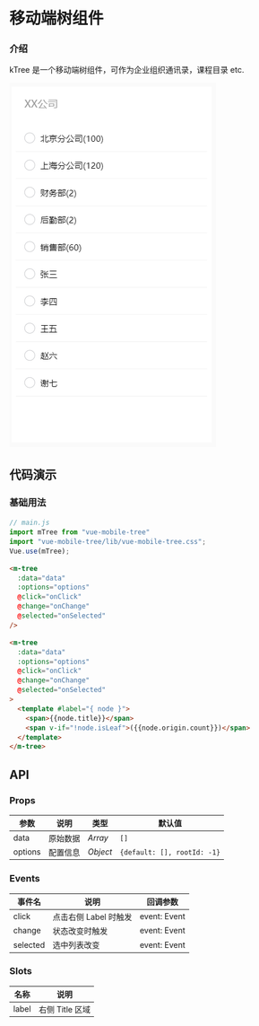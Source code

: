 # 移动端树组件

### 介绍

kTree 是一个移动端树组件，可作为企业组织通讯录，课程目录 etc.

![快照](./src/assets/screenshot.jpg)

## 代码演示

### 基础用法

```js
// main.js
import mTree from "vue-mobile-tree"
import "vue-mobile-tree/lib/vue-mobile-tree.css";
Vue.use(mTree);
```

```html
<m-tree
  :data="data"
  :options="options"
  @click="onClick"
  @change="onChange"
  @selected="onSelected"
/>
```

```html
<m-tree
  :data="data"
  :options="options"
  @click="onClick"
  @change="onChange"
  @selected="onSelected"
>
  <template #label="{ node }">
    <span>{{node.title}}</span>
    <span v-if="!node.isLeaf">({{node.origin.count}})</span>
  </template>
</m-tree>
```

## API

### Props

| 参数    | 说明     | 类型     | 默认值    |
| ------- | -------- | -------- | --------- |
| data    | 原始数据 | _Array_  | `[]` |
| options | 配置信息 | _Object_ | `{default: [], rootId: -1}` |

### Events

| 事件名   | 说明                  | 回调参数     |
| -------- | --------------------- | ------------ |
| click    | 点击右侧 Label 时触发 | event: Event |
| change   | 状态改变时触发        | event: Event |
| selected | 选中列表改变          | event: Event |

### Slots

| 名称  | 说明            |
| ----- | --------------- |
| label | 右侧 Title 区域 |

